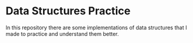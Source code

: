 # Data Structures Practice
In this repository there are some implementations of data structures that I made to practice and understand them better.
